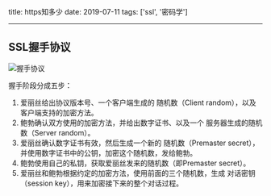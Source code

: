 title: https知多少
date: 2019-07-11
tags: ['ssl', '密码学']

----

## SSL握手协议

![握手协议](https://image-static.segmentfault.com/114/082/1140825366-59ed8582376a4)

握手阶段分成五步：

1. 爱丽丝给出协议版本号、一个客户端生成的 随机数（Client random），以及客户端支持的加密方法。
2. 鲍勃确认双方使用的加密方法，并给出数字证书、以及一个 服务器生成的随机数（Server random）。
3. 爱丽丝确认数字证书有效，然后生成一个新的 随机数（Premaster secret），并使用数字证书中的公钥，加密这个随机数，发给鲍勃。
4. 鲍勃使用自己的私钥，获取爱丽丝发来的随机数（即Premaster secret）。
5. 爱丽丝和鲍勃根据约定的加密方法，使用前面的三个随机数，生成 对话密钥（session key），用来加密接下来的整个对话过程。
